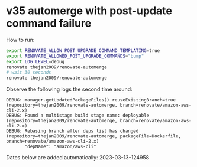 # v35 automerge with post-update command failure

How to run:

```sh
export RENOVATE_ALLOW_POST_UPGRADE_COMMAND_TEMPLATING=true
export RENOVATE_ALLOWED_POST_UPGRADE_COMMANDS="bump"
export LOG_LEVEL=debug
renovate thejan2009/renovate-automerge
# wait 30 seconds
renovate thejan2009/renovate-automerge
```

Observe the following logs the second time around:

```text
DEBUG: manager.getUpdatedPackageFiles() reuseExistingBranch=true (repository=thejan2009/renovate-automerge, branch=renovate/amazon-aws-cli-2.x)
DEBUG: Found a multistage build stage name: deployable (repository=thejan2009/renovate-automerge, branch=renovate/amazon-aws-cli-2.x)
DEBUG: Rebasing branch after deps list has changed (repository=thejan2009/renovate-automerge, packageFile=Dockerfile, branch=renovate/amazon-aws-cli-2.x)
       "depName": "amazon/aws-cli"
```

Dates below are added automatically:
2023-03-13-124958
